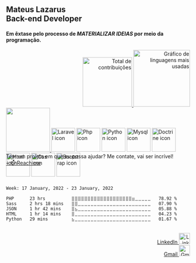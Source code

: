 
## Mateus Lazarus<br>Back-end Developer

#### Em êxtase pelo processo de *MATERIALIZAR IDEIAS* por meio da programação.

<div align="right">
  <a href="mailto:contateMateusLazarus@gmail.com">
    <img height="135em" src="https://github-readme-stats.vercel.app/api?username=swarmfireone&show_icons=true&theme=merko&include_all_commits=true&count_private=true" alt="Total de contribuições"/>
    <img height="155em" src="https://github-readme-stats.vercel.app/api/top-langs/?username=swarmfireone&layout=compact&langs_count=7&hide=hack&theme=merko" alt="Gráfico de linguagens mais usadas"/>
  </a>
</div>

<div display:"inline-block" align="left" style="height:90px;">
  <a href="mailto:contateMateusLazarus@gmail.com">
    <img src="https://cdn.discordapp.com/attachments/824787424999505960/926666853718323260/maring-left.png" width=120/>
  </a>
  <img alt="Laravel icon" src="https://cdn.jsdelivr.net/gh/devicons/devicon/icons/laravel/laravel-plain-wordmark.svg" width=65 margin-left:90/>
  <img alt="Php icon" src="https://cdn.jsdelivr.net/gh/devicons/devicon/icons/php/php-plain.svg" width=65/>
  
  
  <img alt="Python icon" src="https://cdn.jsdelivr.net/gh/devicons/devicon/icons/python/python-original-wordmark.svg" width=65/>
  
  
  <img alt="Mysql icon" src="https://cdn.jsdelivr.net/gh/devicons/devicon/icons/mysql/mysql-original-wordmark.svg" width=65/>
  <img alt="Doctrine icon" src="https://cdn.jsdelivr.net/gh/devicons/devicon/icons/doctrine/doctrine-original-wordmark.svg" width=65/>
  
  
  <img alt="Html icon" src="https://cdn.jsdelivr.net/gh/devicons/devicon/icons/html5/html5-original-wordmark.svg" width=65/>
  <img alt="Css icon" src="https://cdn.jsdelivr.net/gh/devicons/devicon/icons/css3/css3-original-wordmark.svg" width=65/>
  
  <img alt="Bootstrap icon" src="https://cdn.jsdelivr.net/gh/devicons/devicon/icons/bootstrap/bootstrap-plain-wordmark.svg" width=65/>
</div>

<div align="left">
  <br><br>Tem um projeto em que eu possa ajudar? Me contate, vai ser incrível!
  <br><a href="mailto:contateMateusLazarus@gmail.com">- 📫 Reach me</a>
  <br><br><br>
</div>


<!--- Isso foi implementado dia 01/01/2022 -->
<!--START_SECTION:waka-->
```text
Week: 17 January, 2022 - 23 January, 2022

PHP      23 hrs          ⣿⣿⣿⣿⣿⣿⣿⣿⣿⣿⣿⣿⣿⣿⣿⣿⣿⣿⣿⣶⣀⣀⣀⣀⣀   78.92 % 
Sass     2 hrs 18 mins   ⣿⣿⣀⣀⣀⣀⣀⣀⣀⣀⣀⣀⣀⣀⣀⣀⣀⣀⣀⣀⣀⣀⣀⣀⣀   07.90 % 
JSON     1 hr 42 mins    ⣿⣦⣀⣀⣀⣀⣀⣀⣀⣀⣀⣀⣀⣀⣀⣀⣀⣀⣀⣀⣀⣀⣀⣀⣀   05.88 % 
HTML     1 hr 14 mins    ⣿⣀⣀⣀⣀⣀⣀⣀⣀⣀⣀⣀⣀⣀⣀⣀⣀⣀⣀⣀⣀⣀⣀⣀⣀   04.23 % 
Python   29 mins         ⣦⣀⣀⣀⣀⣀⣀⣀⣀⣀⣀⣀⣀⣀⣀⣀⣀⣀⣀⣀⣀⣀⣀⣀⣀   01.67 % 
```
<!--END_SECTION:waka-->


<div align="right">
  <br><a href="https://www.linkedin.com/in/mateus-lazarus/" title="LinkedIn Profile">LinkedIn  <img alt="LinkedIn-icon" width="30"
  src="https://cdn.jsdelivr.net/gh/devicons/devicon/icons/linkedin/linkedin-original.svg"></a>
  <br><a href="mailto:contateMateusLazarus@gmail.com" title="Gmail">Gmail  <img alt="Gmail-icon" width="30"
  src="https://upload.wikimedia.org/wikipedia/commons/4/4e/Gmail_Icon.png"></a>
</div>
